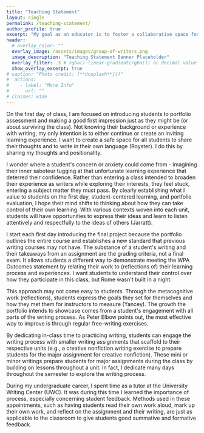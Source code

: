 ```yaml
---
title: "Teaching Statement"
layout: single
permalink: /teaching-statement/
author_profile: true
excerpt: "My goal as an educator is to foster a collaborative space for students to develop their skills as writers, researchers, and critical thinkers."
header:
  # overlay_color: ""
  overlay_image: /assets/images/group-of-writers.png
  image_description: "Teaching Statement Banner Placeholder"
  overlay_filter: .3 # rgba() linear-gradient(rgba()) or decimal value for black
  show_overlay_excerpt: true
# caption: "Photo credit: [**Unsplash**]()"
#  actions:
#    - label: "More Info"
#      url: ""
# classes: wide
---
```


On the first day of class, I am focused on introducing students to portfolio assessment and making a good first impression just as they might be (or about surviving the class). Not knowing their background or experience with writing, my only intention is to either continue or create an inviting learning experience. I want to create a safe space for all students to share their thoughts and to write in their own language (Royster). I do this by sharing my thoughts and positionality.

I wonder where a student's concern or anxiety could come from - imagining their inner saboteur tugging at that unfortunate learning experience that deterred their confidence. Rather than entering a class intended to broaden their experience as writers while exploring their interests, they feel stuck, entering a subject matter they must pass. By clearly establishing what I value to students on the first day, student-centered learning, and portfolio evaluation, I hope their mind shifts to thinking about how they can take control of their own learning. With various contexts woven into each unit, students will have opportunities to express their ideas and learn to listen attentively and respectfully to the ideas of others (Jarratt).

I start each first day introducing the final project because the portfolio outlines the entire course and establishes a new standard that previous writing courses may not have. The substance of a student's writing and their takeaways from an assignment are the grading criteria, not a final exam. It allows students a different way to demonstrate meeting the WPA Outcomes statement by relating their work to (reflections of) their learning process and experiences. I want students to understand their control over how they participate in this class, but Rome wasn't built in a night.

This approach may not come easy to students. Through the metacognitive work (reflections), students express the goals they set for themselves and how they met them for instructors to measure (Yancey). The growth the portfolio intends to showcase comes from a student's engagement with all parts of the writing process. As Peter Elbow points out, the most effective way to improve is through regular free-writing exercises.

By dedicating in-class time to practicing writing, students can engage the writing process with smaller writing assignments that scaffold to their respective units (e.g., a creative nonfiction writing exercise to prepare students for the major assignment for creative nonfiction). These mini or minor writings prepare students for major assignments during the class by building on lessons throughout a unit. In fact, I dedicate many days throughout the semester to explore the writing process.

During my undergraduate career, I spent time as a tutor at the University Writing Center (UWC). It was during this time I learned the importance of process, especially concerning student feedback. Methods used in these appointments, such as having students read their own work aloud, mark up their own work, and reflect on the assignment and their writing, are just as applicable to the classroom to give students good summative and formative feedback.
